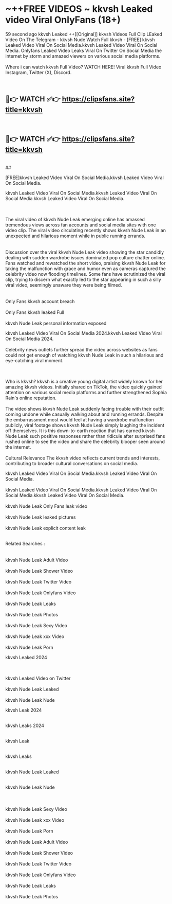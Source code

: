 # ~++FREE VIDEOS ~ kkvsh Leaked video Viral OnlyFans (18+)<br>


59 second ago kkvsh Leaked ++[[Original]] kkvsh Videos Full Clip LEaked Video On The Telegram  - kkvsh Nude  Watch Full kkvsh - [FREE] kkvsh Leaked Video Viral On Social Media.kkvsh Leaked Video Viral On Social Media.   Onlyfans Leaked Video Leaks Viral On Twitter On Social Media the internet by storm and amazed viewers on various social media platforms. <br><br>
Where i can watch kkvsh Full Video? WATCH HERE! Viral kkvsh Full Video Instagram, Twitter (X), Discord. <br>


 <br>

##  🔴👉 WATCH ✅👉  <a href="https://clipsfans.site?title=kkvsh&ref=git">https://clipsfans.site?title=kkvsh</a> <br>
  <br>

##  🔴👉 WATCH ✅👉  <a href="https://clipsfans.site?title=kkvsh&ref=git">https://clipsfans.site?title=kkvsh</a> <br>
  <br>
  ##



[FREE]kkvsh Leaked Video Viral On Social Media.kkvsh Leaked Video Viral On Social Media. <br>

kkvsh Leaked Video Viral On Social Media.kkvsh Leaked Video Viral On Social Media.kkvsh Leaked Video Viral On Social Media. <br>


  <br>

  <br>
The viral video of kkvsh Nude Leak emerging online has amassed tremendous views across fan accounts and social media sites with one video clip. The viral video circulating recently shows kkvsh Nude Leak in an unexpected and hilarious moment while in public running errands.<br>
<br>


<br>
Discussion over the viral kkvsh Nude Leak video showing the star candidly dealing with sudden wardrobe issues dominated pop culture chatter online. Fans watched and rewatched the short video, praising kkvsh Nude Leak for taking the malfunction with grace and humor even as cameras captured the celebrity video now flooding timelines. Some fans have scrutinized the viral clip, trying to discern what exactly led to the star appearing in such a silly viral video, seemingly unaware they were being filmed.<br>
<br>
<br> 
Only Fans kkvsh account breach<br>
<br>
Only Fans kkvsh leaked Full <br>
<br>
kkvsh Nude Leak personal information exposed<br>

kkvsh Leaked Video Viral On Social Media 2024.kkvsh Leaked Video Viral On Social Media 2024. <br>
<br>
Celebrity news outlets further spread the video across websites as fans could not get enough of watching kkvsh Nude Leak in such a hilarious and eye-catching viral moment.<br>
<br>

<br>
Who is kkvsh? kkvsh is a creative young digital artist widely known for her amazing kkvsh videos. Initially shared on TikTok, the video quickly gained attention on various social media platforms and further strengthened Sophia Rain's online reputation.<br>
<br>
The video shows kkvsh Nude Leak suddenly facing trouble with their outfit coming undone while casually walking about and running errands. Despite the embarrassment most would feel at having a wardrobe malfunction publicly, viral footage shows kkvsh Nude Leak simply laughing the incident off themselves. It is this down-to-earth reaction that has earned kkvsh Nude Leak such positive responses rather than ridicule after surprised fans rushed online to see the video and share the celebrity blooper seen around the internet.<br>
<br>
Cultural Relevance The kkvsh video reflects current trends and interests, contributing to broader cultural conversations on social media.<br>

kkvsh Leaked Video Viral On Social Media.kkvsh Leaked Video Viral On Social Media.<br>
<br>
kkvsh Leaked Video Viral On Social Media.kkvsh Leaked Video Viral On Social Media.kkvsh Leaked Video Viral On Social Media.<br>
<br>
kkvsh Nude Leak Only Fans leak video<br>
<br>
kkvsh Nude Leak leaked pictures<br>
<br>
kkvsh Nude Leak explicit content leak<br>


<br>
Related Searches :<br>
<br>

<br>
kkvsh Nude Leak Adult Video<br>
<br>
kkvsh Nude Leak Shower Video<br>
<br>
kkvsh Nude Leak Twitter Video<br>
<br>
kkvsh Nude Leak Onlyfans Video<br>
<br>
kkvsh Nude Leak Leaks<br>
<br>
kkvsh Nude Leak Photos<br>

<br>
kkvsh Nude Leak Sexy Video<br>
<br>
kkvsh Nude Leak xxx Video<br>
<br>
kkvsh Nude Leak Porn<br>

kkvsh  Leaked 2024 <br> <br>
<br>

kkvsh Leaked Video on Twitter <br>
<br>
kkvsh Nude Leak Leaked<br>
<br>
kkvsh Nude Leak Nude<br>


kkvsh  Leak 2024 <br> <br>



kkvsh  Leaks 2024 <br> <br>



 
kkvsh  Leak<br> <br>



kkvsh  Leaks<br> <br>


kkvsh Nude Leak Leaked<br> <br>

kkvsh Nude Leak Nude<br> <br>
<br> <br>
kkvsh Nude Leak Sexy Video
<br> <br>
kkvsh Nude Leak xxx Video
<br> <br>
kkvsh Nude Leak Porn
<br> <br>
kkvsh Nude Leak Adult Video
<br> <br>
kkvsh Nude Leak Shower Video
<br> <br>
kkvsh Nude Leak Twitter Video
<br> <br>
kkvsh Nude Leak Onlyfans Video
<br> <br>
kkvsh Nude Leak Leaks
<br> <br>
kkvsh Nude Leak Photos






</p>




 



</p>










